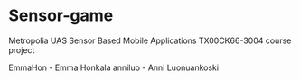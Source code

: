 # Sensor-game
 Metropolia UAS Sensor Based Mobile Applications TX00CK66-3004 course project
 
 EmmaHon - Emma Honkala
 anniluo - Anni Luonuankoski
